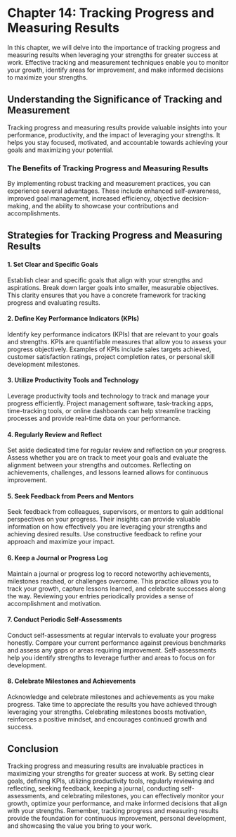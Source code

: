 Chapter 14: Tracking Progress and Measuring Results
===================================================

In this chapter, we will delve into the importance of tracking progress and measuring results when leveraging your strengths for greater success at work. Effective tracking and measurement techniques enable you to monitor your growth, identify areas for improvement, and make informed decisions to maximize your strengths.

Understanding the Significance of Tracking and Measurement
----------------------------------------------------------

Tracking progress and measuring results provide valuable insights into your performance, productivity, and the impact of leveraging your strengths. It helps you stay focused, motivated, and accountable towards achieving your goals and maximizing your potential.

### The Benefits of Tracking Progress and Measuring Results

By implementing robust tracking and measurement practices, you can experience several advantages. These include enhanced self-awareness, improved goal management, increased efficiency, objective decision-making, and the ability to showcase your contributions and accomplishments.

Strategies for Tracking Progress and Measuring Results
------------------------------------------------------

#### 1. Set Clear and Specific Goals

Establish clear and specific goals that align with your strengths and aspirations. Break down larger goals into smaller, measurable objectives. This clarity ensures that you have a concrete framework for tracking progress and evaluating results.

#### 2. Define Key Performance Indicators (KPIs)

Identify key performance indicators (KPIs) that are relevant to your goals and strengths. KPIs are quantifiable measures that allow you to assess your progress objectively. Examples of KPIs include sales targets achieved, customer satisfaction ratings, project completion rates, or personal skill development milestones.

#### 3. Utilize Productivity Tools and Technology

Leverage productivity tools and technology to track and manage your progress efficiently. Project management software, task-tracking apps, time-tracking tools, or online dashboards can help streamline tracking processes and provide real-time data on your performance.

#### 4. Regularly Review and Reflect

Set aside dedicated time for regular review and reflection on your progress. Assess whether you are on track to meet your goals and evaluate the alignment between your strengths and outcomes. Reflecting on achievements, challenges, and lessons learned allows for continuous improvement.

#### 5. Seek Feedback from Peers and Mentors

Seek feedback from colleagues, supervisors, or mentors to gain additional perspectives on your progress. Their insights can provide valuable information on how effectively you are leveraging your strengths and achieving desired results. Use constructive feedback to refine your approach and maximize your impact.

#### 6. Keep a Journal or Progress Log

Maintain a journal or progress log to record noteworthy achievements, milestones reached, or challenges overcome. This practice allows you to track your growth, capture lessons learned, and celebrate successes along the way. Reviewing your entries periodically provides a sense of accomplishment and motivation.

#### 7. Conduct Periodic Self-Assessments

Conduct self-assessments at regular intervals to evaluate your progress honestly. Compare your current performance against previous benchmarks and assess any gaps or areas requiring improvement. Self-assessments help you identify strengths to leverage further and areas to focus on for development.

#### 8. Celebrate Milestones and Achievements

Acknowledge and celebrate milestones and achievements as you make progress. Take time to appreciate the results you have achieved through leveraging your strengths. Celebrating milestones boosts motivation, reinforces a positive mindset, and encourages continued growth and success.

Conclusion
----------

Tracking progress and measuring results are invaluable practices in maximizing your strengths for greater success at work. By setting clear goals, defining KPIs, utilizing productivity tools, regularly reviewing and reflecting, seeking feedback, keeping a journal, conducting self-assessments, and celebrating milestones, you can effectively monitor your growth, optimize your performance, and make informed decisions that align with your strengths. Remember, tracking progress and measuring results provide the foundation for continuous improvement, personal development, and showcasing the value you bring to your work.
